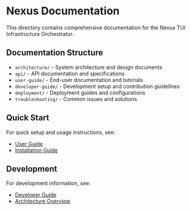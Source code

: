 # Nexus Documentation

This directory contains comprehensive documentation for the Nexus TUI Infrastructure Orchestrator.

## Documentation Structure

- `architecture/` - System architecture and design documents
- `api/` - API documentation and specifications
- `user-guide/` - End-user documentation and tutorials
- `developer-guide/` - Development setup and contribution guidelines
- `deployment/` - Deployment guides and configurations
- `troubleshooting/` - Common issues and solutions

## Quick Start

For quick setup and usage instructions, see:
- [User Guide](user-guide/getting-started.md)
- [Installation Guide](user-guide/installation.md)

## Development

For development information, see:
- [Developer Guide](developer-guide/setup.md)
- [Architecture Overview](architecture/overview.md)
